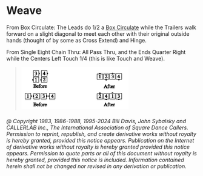 
# Weave

From Box Circulate: The Leads do 1/2 a [Box Circulate](../b1/circulate.md) while
the Trailers walk forward on a slight diagonal 
to meet each other with their original
outside hands (thought of by some as Cross Extend) and Hinge. 

From Single Eight Chain Thru: All Pass Thru, and the Ends Quarter Right while
the Centers Left Touch 1/4 (this is like Touch and Weave).

> 
> ![alt](anything_and_weave.png)
>

###### @ Copyright 1983, 1986-1988, 1995-2024 Bill Davis, John Sybalsky and CALLERLAB Inc., The International Association of Square Dance Callers. Permission to reprint, republish, and create derivative works without royalty is hereby granted, provided this notice appears. Publication on the Internet of derivative works without royalty is hereby granted provided this notice appears. Permission to quote parts or all of this document without royalty is hereby granted, provided this notice is included. Information contained herein shall not be changed nor revised in any derivation or publication.
